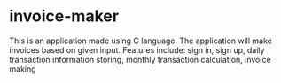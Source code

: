 # invoice-maker
This is an application made using C language. The application will make invoices based on given input. Features include: sign in, sign up, daily transaction information storing, monthly transaction calculation, invoice making
